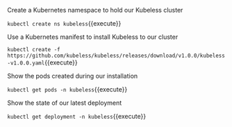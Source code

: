 Create a Kubernetes namespace to hold our Kubeless cluster

`kubectl create ns kubeless`{{execute}}

Use a Kubernetes manifest to install Kubeless to our cluster

`kubectl create -f https://github.com/kubeless/kubeless/releases/download/v1.0.0/kubeless-v1.0.0.yaml`{{execute}}

Show the pods created during our installation

`kubectl get pods -n kubeless`{{execute}}

Show the state of our latest deployment

`kubectl get deployment -n kubeless`{{execute}}
